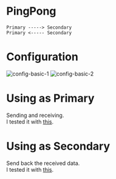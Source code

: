 # PingPong
```
Primary -----> Secondary
Primary <----- Secondary
```

# Configuration   

![config-basic-1](https://user-images.githubusercontent.com/6020549/158706278-a9e4515c-d983-4111-b094-6c1f81c91d9a.jpg)
![config-basic-2](https://user-images.githubusercontent.com/6020549/158706282-9f3fb710-f3c6-4c85-960d-c303acc960b3.jpg)

# Using as Primary   
Sending and receiving.   
I tested it with [this](https://github.com/nopnop2002/esp-idf-cc1101/tree/main/arduino/secondary).   

# Using as Secondary   
Send back the received data.   
I tested it with [this](https://github.com/nopnop2002/esp-idf-cc1101/tree/main/arduino/primary).   


